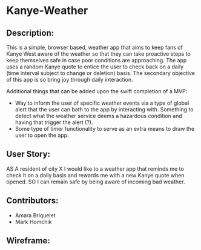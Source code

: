 # Kanye-Weather

## Description:

This is a simple, browser based, weather app that aims to keep fans of Kanye West aware of the weather so that they can take proactive steps to keep themselves safe in case poor conditions are approaching. The app uses a random Kanye quote to entice the user to check back on a daily (time interval subject to change or deletion) basis. The secondary objective of this app is so bring joy through daily interaction. 

Additional things that can be added upon the swift completion of a MVP:

- Way to inform the user of specific weather events via a type of global alert that the user can bath to the app by interacting with. Something to detect what the weather service deems a hazardous condition and having that trigger the alert (?). 
- Some type of timer functionality to serve as an extra means to draw the user to open the app. 
## User Story:

AS A resident of city X I would like to a weather app that reminds me to check it on a daily basis and rewards me with a new Kanye quote when opened.
SO I can remain safe by being aware of incoming bad weather.

## Contributors:
- Amara Briquelet 
- Mark Homchik


## Wireframe:

